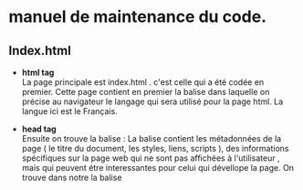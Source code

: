 # manuel de maintenance du code.

## Index.html

  * <strong> html tag </strong>  
  La page principale est index.html . c'est celle qui a été codée en premier.
  Cette page contient en premier la balise <html lang="fr"> dans laquelle on précise au navigateur le langage qui sera utilisé pour la page html. La langue ici est le     Français.
  
 * <strong> head tag </strong>  
  Ensuite on trouve la balise <head> : La balise <head> contient les métadonnées de la page ( le titre du document, les styles, liens, scripts ), des informations         spécifiques sur la page web qui ne sont pas affichées à l'utilisateur , mais qui peuvent étre interessantes pour celui qui dévellope la page.
  On trouve dans notre <head> la balise <title> qui contient le titre de notre page HTML.
  et puis dans un second temps tout les differents liens et scripts qui permettent notre page de s'afficher correctement. exemple : lien vers le fichier css , liens vers   des scripts qui sont necessaires pour le chatbot , etc..
  Une remarque importante si on fait appel à des liens hypertextes externes, il faut que tout les lines commencent par HTTPS , sinon Github va juger que la connexion vers ce lien n'est pas sécurisé et bloquera donc l'accées à la page.
 
  * <strong> body tag </strong>  
   On peut dire que la balise <body> est decoupé en 3 principales partie : 
    1. la premiere partie contient la bare déroulante de la page, et qui represénte le Menu.  Cette bare se trouve déja sur presque toutes les pages de notre site, afin     de faciliter la navigation des utilisateurs dans le site. La bare déroulante a été developé avec du bootstrap , qu'on appelle à l'aide d'un <script> dans la partie    head.
    La bare de menu contient en tout 4 lien hypertextes. Le lien * Page principale qui te permet de revenir sur cette page quand tu es sur une autre page
    Le lien * Aide va te rediriger vers la page aide qui contient des informations sur l'utilisation du site web.
    le lien * Contacts te redirige vers une page dans laquelle on peut trouver un formulaire de contact pour laisser un message au propriétaire du site web.
    le lien * Decawish qui represente le nom du site web et qui est aussi un lien qui te redirige vers la page principale.
    Tout le code pour la bare déroulante se trouve dans la balise <header> </header>
 
   2. la deuxieme partie  contient les 6 articles et toutes les informations qui sont liées aux articles. Pour faire la mise-en page des articles ,on a du faire appel au fichier css du bootstrap. et afin d'afficher les informations liées aux articles ( images , prix , description ) on fait appel à un fichier javascript "affichage_articles.js" qui lui fait appel aussi à un fichier description.json qui contient toutes les informations liées aux articles sous format JSON.
tout le code lié à cette partie se trouve dans la balise <main> </main>

 3. La troisieme partie est la partie sur lauquelle le projet tourne, il s'agit du chatbot.
Globalement, il y a deux grandes catégories de chatterbots. On différencie les chatbots fonctionnant sur le principe du "pattern matching" (reconnaissance de mots-clés) et les chatbots basés sur le "deep learning" (apprentissage profond).
  Le chatbot que nous avons mis en place fonctionne sur le principe du "pattern matching" seulement. c'est à dire que le chatbot va revevoir un input "le message que l'utilisateur va envoyer" et le chatbot va chercher s'il a une réponse pour le message qu'il a reçu. tout ça est geré dans un fichier qui s'appelle bot.rive dans le dossier brain. 


 
